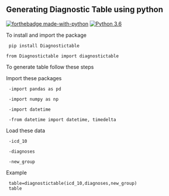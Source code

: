 ## Generating Diagnostic Table using python

[![forthebadge made-with-python](http://ForTheBadge.com/images/badges/made-with-python.svg)](https://www.python.org/)
[![Python 3.6](https://img.shields.io/badge/python-3.6-blue.svg)](https://www.python.org/downloads/release/python-360/)

To install and import the package
 ```
  pip install Diagnostictable
  ```

 ```
from Diagnostictable import diagnostictable
 ```
To generate table follow these steps

Import these packages
 ```
  -import pandas as pd
  ```
 ```
  -import numpy as np
  ```

 ```
  -import datetime
  ```

 ```
  -from datetime import datetime, timedelta
  ```





Load these data
 ```
  -icd_10
  ```
 ```
  -diagnoses
  ```
 ```
  -new_group
  ```



Example

 ```
  table=diagnostictable(icd_10,diagnoses,new_group)
  table
 ```
